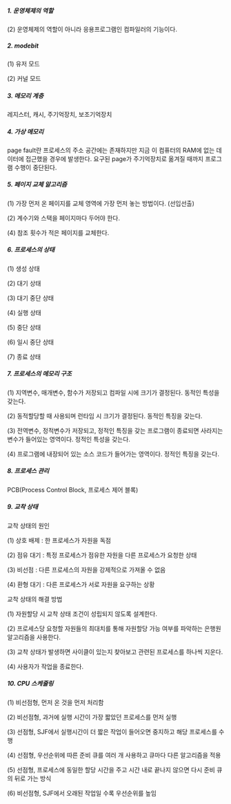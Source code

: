 ##### 1. 운영체제의 역할

(2) 운영체제의 역할이 아니라 응용프로그램인 컴파일러의 기능이다.



##### 2. modebit

(1) 유저 모드

(2) 커널 모드



##### 3. 메모리 계층

레지스터, 캐시, 주기억장치, 보조기억장치



##### 4. 가상 메모리

page fault란 프로세스의 주소 공간에는 존재하지만 지금 이 컴퓨터의 RAM에 없는 데이터에 접근했을 경우에 발생한다. 요구된 page가 주기억장치로 옮겨질 때까지 프로그램 수행이 중단된다.



##### 5. 페이지 교체 알고리즘

(1) 가장 먼저 온 페이지를 교체 영역에 가장 먼저 놓는 방법이다. (선입선출)

(2) 계수기와 스택을 페이지마다 두어야 한다.

(4) 참조 횟수가 적은 페이지를 교체한다.



##### 6. 프로세스의 상태

(1) 생성 상태

(2) 대기 상태

(3) 대기 중단 상태

(4) 실행 상태

(5) 중단 상태

(6) 일시 중단 상태

(7) 종료 상태



##### 7. 프로세스의 메모리 구조

(1) 지역변수, 매개변수, 함수가 저장되고 컴파일 시에 크기가 결정된다. 동적인 특성을 갖는다.

(2) 동적할당할 때 사용되며 런타임 시 크기가 결정된다. 동적인 특징을 갖는다.

(3) 전역변수, 정적변수가 저장되고, 정적인 특징을 갖는 프로그램이 종료되면 사라지는 변수가 들어있는 영역이다. 정적인 특성을 갖는다.

(4) 프로그램에 내장되어 있는 소스 코드가 들어가는 영역이다. 정적인 특징을 갖는다.



##### 8. 프로세스 관리

PCB(Process Control Block, 프로세스 제어 블록)



##### 9. 교착 상태

교착 상태의 원인

(1) 상호 배제 : 한 프로세스가 자원을 독점

(2) 점유 대기 : 특정 프로세스가 점유한 자원을 다른 프로세스가 요청한 상태

(3) 비선점 : 다른 프로세스의 자원을 강제적으로 가져올 수 없음

(4) 환형 대기 : 다른 프로세스가 서로 자원을 요구하는 상황

교착 상태의 해결 방법

(1) 자원할당 시 교착 상태 조건이 성립되지 않도록 설계한다.

(2) 프로세스당 요청할 자원들의 최대치를 통해 자원할당 가능 여부를 파악하는 은행원 알고리즘을 사용한다.

(3) 교착 상태가 발생하면 사이클이 있는지 찾아보고 관련된 프로세스를 하나씩 지운다.

(4) 사용자가 작업을 종료한다.



##### 10. CPU 스케줄링

(1) 비선점형, 먼저 온 것을 먼저 처리함

(2) 비선점형, 과거에 실행 시간이 가장 짧았던 프로세스를 먼저 실행

(3) 선점형, SJF에서 실행시간이 더 짧은 작업이 들어오면 중지하고 해당 프로세스를 수행

(4) 선점형, 우선순위에 따른 준비 큐를 여러 개 사용하고 큐마다 다른 알고리즘을 적용

(5) 선점형, 프로세스에 동일한 할당 시간을 주고 시간 내로 끝나지 않으면 다시 준비 큐의 뒤로 가는 방식

(6) 비선점형, SJF에서 오래된 작업일 수록 우선순위를 높임

